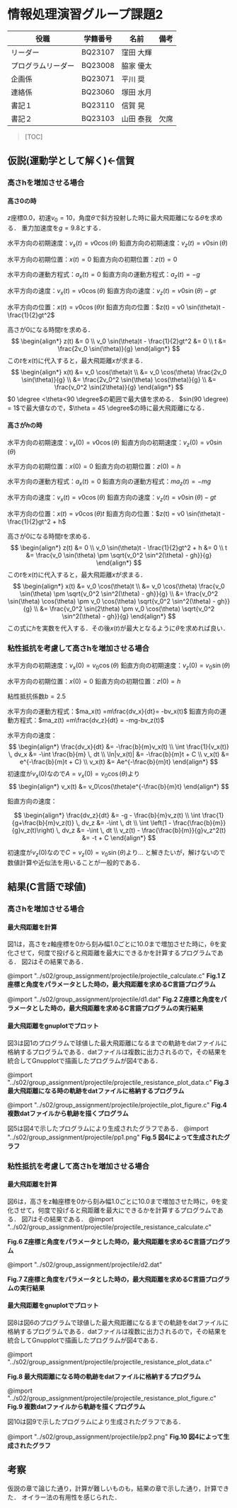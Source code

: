  <script type="text/javascript" async src="https://cdnjs.cloudflare.com/ajax/libs/mathjax/2.7.7/MathJax.js?config=TeX-MML-AM_CHTML">
</script>
<script type="text/x-mathjax-config">
 MathJax.Hub.Config({
 tex2jax: {
 inlineMath: [['$', '$'] ],
 displayMath: [ ['$$','$$'], ["\\[","\\]"] ]
 }
 });
</script>

# 情報処理演習グループ課題2


| 役職           | 学籍番号 | 名前 |  備考  |
|---------------|--------|-----|-------|
| リーダー        | BQ23107 | 窪田 大輝 |      |
| プログラムリーダー | BQ23008 | 脇家 優太 |     |
| 企画係          | BQ23071 | 平川 奨  |      |
| 連絡係          | BQ23060 | 塚田 水月 |      |
| 書記１          | BQ23110 | 信賀 晃  |      |
| 書記２          | BQ23103 | 山田 泰我 | 欠席  |

> [TOC]

<div style="page-break-before:always"></div>

## 仮説(運動学として解く)←信賀

### 高さhを増加させる場合

#### 高さ$0$の時

$z$座標$0.0$，初速$v_0=10$，角度$\theta$で斜方投射した時に最大飛距離になる$\theta$を求める．
重力加速度を$g=9.8$とする．

水平方向の初期速度：$v_x(t) = v0 \cos(\theta)$
鉛直方向の初期速度：$v_z(t) = v0 \sin(\theta)$

水平方向の初期位置：$x(t)=0$
鉛直方向の初期位置：$z(t)=0$

水平方向の運動方程式：$a_x(t) = 0$
鉛直方向の運動方程式：$a_z(t) = -g$

水平方向の速度：$v_x(t) = v0 \cos(\theta)$
鉛直方向の速度：$v_z(t) = v0 \sin(\theta) - gt$

水平方向の位置：$x(t) = v0 \cos(\theta)t$
鉛直方向の位置：$z(t) = v0 \sin(\theta)t - \frac{1}{2}gt^2$

高さが$0$になる時間$t$を求める．
$$
\begin{align*}
z(t) &= 0 \\
v_0 \sin(\theta)t - \frac{1}{2}gt^2 &= 0 \\
t &= \frac{2v_0 \sin(\theta)}{g}
\end{align*}
$$
この$t$を$x(t)$に代入すると，最大飛距離$x$が求まる．
$$
\begin{align*}
x(t) &= v_0 \cos(\theta)t \\
&= v_0 \cos(\theta) \frac{2v_0 \sin(\theta)}{g} \\
&= \frac{2v_0^2 \sin(\theta) \cos(\theta)}{g} \\
&= \frac{v_0^2 \sin(2\theta)}{g}
\end{align*}
$$
$0 \degree  <\theta<90 \degree$の範囲で最大値を求める．
$sin(90 \degree) = 1$で最大値なので，$\theta = 45 \degree$の時に最大飛距離になる．

#### 高さが$h$の時

水平方向の初期速度：$v_x(0) = v0 \cos(\theta)$
鉛直方向の初期速度：$v_z(0) = v0 \sin(\theta)$

水平方向の初期位置：$x(0)=0$
鉛直方向の初期位置：$z(0)=h$

水平方向の運動方程式：$a_x(t) = 0$
鉛直方向の運動方程式：$ma_z(t) = -mg$

水平方向の速度：$v_x(t) = v0 \cos(\theta)$
鉛直方向の速度：$v_z(t) = v0 \sin(\theta) - gt$

水平方向の位置：$x(t) = v0 \cos(\theta)t$
鉛直方向の位置：$z(t) = v0 \sin(\theta)t - \frac{1}{2}gt^2 + h$

高さが$0$になる時間$t$を求める．
$$
\begin{align*}
z(t) &= 0 \\
v_0 \sin(\theta)t - \frac{1}{2}gt^2 + h &= 0 \\
t &= \frac{v_0 \sin(\theta) \pm \sqrt{v_0^2 \sin^2(\theta) - gh}}{g}
\end{align*}
$$
この$t$を$x(t)$に代入すると，最大飛距離$x$が求まる．
$$
\begin{align*}
x(t) &= v_0 \cos(\theta)t \\
&= v_0 \cos(\theta) \frac{v_0 \sin(\theta) \pm \sqrt{v_0^2 \sin^2(\theta) - gh}}{g} \\
&= \frac{v_0^2 \sin(\theta) \cos(\theta) \pm v_0 \cos(\theta) \sqrt{v_0^2 \sin^2(\theta) - gh}}{g} \\
&= \frac{v_0^2 \sin(2\theta) \pm v_0 \cos(\theta) \sqrt{v_0^2 \sin^2(\theta) - gh}}{g}
\end{align*}
$$
この式に$h$を実数を代入する．その後$x(t)$が最大となるように$\theta$を求めれば良い．

### 粘性抵抗を考慮して高さhを増加させる場合

水平方向の初期速度：$v_x(0) = v_0 \cos(\theta)$
鉛直方向の初期速度：$v_z(0) = v_0 \sin(\theta)$

水平方向の初期位置：$x(0)=0$
鉛直方向の初期位置：$z(0)=h$

粘性抵抗係数$b=2.5$

水平方向の運動方程式：$ma_x(t) =m\frac{dv_x}{dt}= -bv_x(t)$
鉛直方向の運動方程式：$ma_z(t) =m\frac{dv_z}{dt} = -mg-bv_z(t)$

水平方向の速度：
$$
\begin{align*}
\frac{dv_x}{dt} &= -\frac{b}{m}v_x(t) \\
\int \frac{1}{v_x(t)} \, dv_x &= -\int \frac{b}{m} \, dt \\
\ln|v_x(t)| &= -\frac{b}{m}t + C \\
v_x(t) &= e^{-\frac{b}{m}t + C} \\
v_x(t) &= Ae^{-\frac{b}{m}t}
\end{align*}
$$
初速度が$v_x(0)$なので$A=v_x(0)=v_0\cos(\theta)$より
$$
\begin{align*}
v_x(t) &= v_0\cos(\theta)e^{-\frac{b}{m}t}
\end{align*}
$$

鉛直方向の速度：

$$
\begin{align*}
\frac{dv_z}{dt} &= -g - \frac{b}{m}v_z(t) \\
\int \frac{1}{g+\frac{b}{m}v_z(t)} \, dv_z &= -\int \, dt \\
\int \left(1 - \frac{\frac{b}{m}}{g}v_z(t)\right) \, dv_z &= -\int \, dt \\
v_z(t) - \frac{\frac{b}{m}}{g}v_z^2(t) &= -t + C
\end{align*}
$$

初速度が$v_z(0)$なので$C=v_z(0)=v_0\sin(\theta)$より…
と解きたいが，解けないので数値計算や近似法を用いることが一般的である．

## 結果(C言語で球値)

### 高さhを増加させる場合

#### 最大飛距離を計算

図1は，高さをz軸座標を0から刻み幅1.0ごとに10.0まで増加させた時に，θを変化させて，何度で投げると飛距離を最大にできるかを計算するプログラムである．
図2はその結果である．

@import "../s02/group_assignment/projectile/projectile_calculate.c"
**Fig.1 Z座標と角度をパラメータとした時の，最大飛距離を求めるC言語プログラム**

@import "../s02/group_assignment/projectile/d1.dat"
**Fig.2 Z座標と角度をパラメータとした時の，最大飛距離を求めるC言語プログラムの実行結果**

#### 最大飛距離をgnuplotでプロット

図3は図1のプログラムで球値した最大飛距離になるまでの軌跡をdatファイルに格納するプログラムである．datファイルは複数に出力されるので，その結果を統合してGnupplotで描画したプログラムが図4である．

@import "../s02/group_assignment/projectile/projectile_resistance_plot_data.c"
**Fig.3 最大飛距離になる時の軌跡をdatファイルに格納するプログラム**

@import "../s02/group_assignment/projectile/projectile_plot_figure.c"
**Fig.4 複数datファイルから軌跡を描くプログラム**

図5は図4で示したプログラムにより生成されたグラフである．
@import "../s02/group_assignment/projectile/pp1.png"
**Fig.5 図4によって生成されたグラフ**

### 粘性抵抗を考慮して高さhを増加させる場合

#### 最大飛距離を計算

図6は，高さをz軸座標を0から刻み幅1.0ごとに10.0まで増加させた時に，θを変化させて，何度で投げると飛距離を最大にできるかを計算するプログラムである．
図7はその結果である．
@import "../s02/group_assignment/projectile/projectile_resistance_calculate.c"

**Fig.6 Z座標と角度をパラメータとした時の，最大飛距離を求めるC言語プログラム**

@import "../s02/group_assignment/projectile/d2.dat"

**Fig.7 Z座標と角度をパラメータとした時の，最大飛距離を求めるC言語プログラムの実行結果**

#### 最大飛距離をgnuplotでプロット
図8は図6のプログラムで球値した最大飛距離になるまでの軌跡をdatファイルに格納するプログラムである．datファイルは複数に出力されるので，その結果を統合してGnupplotで描画したプログラムが図4である．

@import "../s02/group_assignment/projectile/projectile_resistance_plot_data.c"

**Fig.8 最大飛距離になる時の軌跡をdatファイルに格納するプログラム**

@import "../s02/group_assignment/projectile/projectile_resistance_plot_figure.c"
**Fig.9 複数datファイルから軌跡を描くプログラム**

図10は図9で示したプログラムにより生成されたグラフである．

@import "../s02/group_assignment/projectile/pp2.png"
**Fig.10 図4によって生成されたグラフ**

## 考察

仮説の章で論じた通り，計算が難しいものも，結果の章で示した通り，計算できた．
オイラー法の有用性を感じられた．

